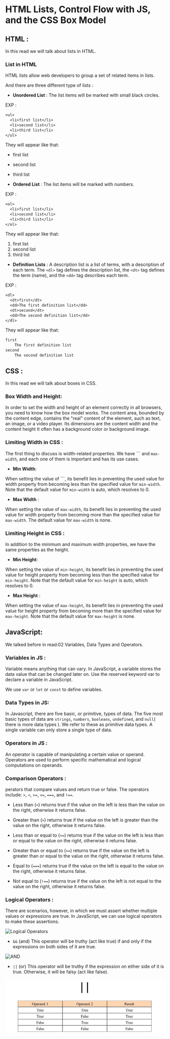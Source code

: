 # HTML Lists, Control Flow with JS, and the CSS Box Model
## HTML :
In this read we will talk about lists in HTML.
### List in HTML
HTML lists allow web developers to group a set of related items in lists.

And there are three different type of lists :
 * **Unordered List** :
 The list items will be marked with small black circles.

EXP :
```
<ul>
  <li>first list</li>
  <li>second list</li>
  <li>third list</li>
</ul>
```
They will appear like that:
* first list
* second list
* third list

 * **Ordered List** :
 The list items will be marked with numbers.

EXP :
```
<ol>
  <li>first list</li>
  <li>second list</li>
  <li>third list</li>
</ol>
```
They will appear like that:
1. first list
2. second list
3. third list

* **Definition Lists** :
A description list is a list of terms, with a description of each term.
The `<dl>` tag defines the description list, the `<dt>` tag defines the term (name), and the `<dd>` tag describes each term.

EXP :
```
<dl>
  <dt>first</dt>
  <dd>The first definition list</dd>
  <dt>second</dt>
  <dd>The second definition list</dd>
</dl>
```
They will appear like that:

    first
        The first definition list
    second
        The second definition list

## CSS :
In this read we will talk about boxes in CSS.

### Box Width and Height:
In order to set the width and height of an element correctly in all browsers, you need to know how the box model works.
The content area, bounded by the content edge, contains the "real" content of the element, such as text, an image, or a video player. Its dimensions are the content width and the content height It often has a background color or background image.

### Limiting Width in CSS :
The first thing to discuss is width-related properties. We have ``` and `max-width`, and each one of them is important and has its use cases.

* **Min Width**:

When setting the value of ```, its benefit lies in preventing the used value for width property from becoming less than the specified value for `min-width`. Note that the default value for `min-width` is auto, which resolves to 0.

* **Max Width** :

When setting the value of `max-width`, its benefit lies in preventing the used value for width property from becoming more than the specified value for `max-width`. The default value for `max-width` is none.

### Limiting Height in CSS :
In addition to the minimum and maximum width properties, we have the same properties as the height.

* **Min Height**:

When setting the value of `min-height`, its benefit lies in preventing the used value for height property from becoming less than the specified value for `min-height`. Note that the default value for `min-height` is auto, which resolves to 0.

* **Max Height** :

When setting the value of `max-height`, its benefit lies in preventing the used value for height property from becoming more than the specified value for `max-height`. Note that the default value for `max-height` is none.

## JavaScript:
We talked before in read:02 Variables, Data Types and Operators.

### Variables in JS :
Variable means anything that can vary. In JavaScript, a variable stores the data value that can be changed later on. Use the reserved keyword var to declare a variable in JavaScript.

We use `var` or `let` or `const` to define variables.

### Data Types in JS:
In Javascript, there are five basic, or primitive, types of data. The five most basic types of data are `strings`, `numbers`, `booleans`, `undefined`, and `null`( there is more data types ). We refer to these as primitive data types. A single variable can only store a single type of data.

### Operators in JS :
An operator is capable of manipulating a certain value or operand. Operators are used to perform specific mathematical and logical computations on operands.

### Comparison Operators :
perators that compare values and return true or false. The operators include: `>`, `<`, `>=`, `<=`, `===`, and `!==`.

* Less than (`<`) returns true if the value on the left is less than the value on the right, otherwise it returns false.

* Greater than (`>`) returns true if the value on the left is greater than the value on the right, otherwise it returns false.

* Less than or equal to (`<=`) returns true if the value on the left is less than or equal to the value on the right, otherwise it returns false.

* Greater than or equal to (`>=`) returns true if the value on the left is greater than or equal to the value on the right, otherwise it returns false.

* Equal to (`===`) returns true if the value on the left is equal to the value on the right, otherwise it returns false.

* Not equal to (`!==`) returns true if the value on the left is not equal to the value on the right, otherwise it returns false.

### Logical Operators :

There are scenarios, however, in which we must assert whether multiple values or expressions are true. In JavaScript, we can use logical operators to make these assertions.

![Logical Operators](https://www.devopsschool.com/blog/wp-content/uploads/2020/07/JavaScript-Logical-Operator.png)

* `&&` (and) This operator will be truthy (act like true) if and only if the expressions on both sides of it are true.

![AND](https://www.devopsschool.com/blog/wp-content/uploads/2020/07/JavaScript-Logical-AND.png)

* `||` (or) This operator will be truthy if the expression on either side of it is true. Otherwise, it will be falsy (act like false).

![OR](IMG/maxresdefault.jpg)
